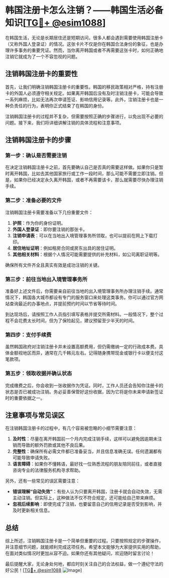 # 韩国注册卡怎么注销？——韩国生活必备知识[[TG💪+ @esim1088](https://t.me/s/esim1088)]

在韩国生活，无论是长期居住还是短期访问，很多人都会遇到需要使用韩国注册卡（又称外国人登录证）的情况。这张卡片不仅是你在韩国合法身份的象征，也是办理许多事务的重要凭证。然而，当你离开韩国或者不再需要这张卡时，如何正确地注销它就成为了一个不容忽视的问题。

## 注销韩国注册卡的重要性

首先，让我们明确注销韩国注册卡的重要性。韩国的移民政策相对严格，持有注册卡的外国人必须遵守相关规定。如果离开韩国后没有及时注销注册卡，可能会导致一系列麻烦，比如无法再次申请签证、影响信用记录等。此外，注销注册卡也是一种负责任的行为，表明你正式结束了在韩国的身份。

注销韩国注册卡的过程并不复杂，但需要按照正确的步骤进行，以免出现不必要的问题。接下来，我们将详细讲解注销的具体流程和注意事项。

## 注销韩国注册卡的步骤

### 第一步：确认是否需要注销

在决定注销韩国注册卡之前，首先要确认自己是否真的需要这样做。如果你只是暂时离开韩国，比如去其他国家旅行或工作一段时间，那么可能不需要立即注销。但是，如果你已经决定永久离开韩国，或者不再需要该卡，那么就需要尽快办理注销手续。

### 第二步：准备必要的文件

注销韩国注册卡需要准备以下几份重要文件：

1. **护照**：作为你的身份证明。
2. **外国人登录证**：即你要注销的那张卡。
3. **注销申请表**：可以在当地出入境管理事务所领取，也可以提前在网上下载打印。
4. **居住地址证明**：例如租房合同或房东出具的居住证明。
5. **其他相关材料**：根据个人情况可能需要提供的补充材料，如公司离职证明等。

确保所有文件齐全且真实有效是成功注销的关键。

### 第三步：前往当地出入境管理事务所

准备好上述文件后，你需要亲自前往当地的出入境管理事务所办理注销手续。通常情况下，韩国各大城市都设有专门的服务窗口来处理这类事务。你可以通过官方网站查询最近的办事地点，并提前预约时间以节省等待时间。

到达现场后，请按照工作人员指引填写表格并提交所需材料。一般情况下，整个过程不会花费太长时间，但为了保险起见，建议预留至少半天的时间。

### 第四步：支付手续费

虽然韩国政府对注销注册卡并未设置高额费用，但仍需缴纳一定的行政成本费。具体金额视地区而异，通常在几千韩元左右。记得随身携带现金或银行卡以便支付这笔款项。

### 第五步：领取收据并确认状态

完成缴费之后，你会收到一张收据作为凭证。同时，工作人员还会告知你注册卡的状态是否已被成功注销。务必妥善保管好这份收据，因为它将是你未来申请新签证时的重要依据之一。

## 注意事项与常见误区

在注销韩国注册卡的过程中，有几个容易被忽略的小细节需要注意：

1. **及时性**：尽量在离开韩国前一个月内完成注销手续，这样可以避免因逾期未注销而导致的额外罚款或其他不良后果。
2. **完整性**：确保所有必需文件都已准备妥当，并且信息准确无误。任何遗漏都有可能导致申请失败。
3. **语言障碍**：如果你不懂韩语，最好找一位熟悉流程的朋友陪同前往，或者直接咨询专业的法律服务机构寻求帮助。

另外，还有一些常见的误区需要注意：

- **错误理解“自动失效”**：有些人认为只要离开韩国，注册卡就会自动失效，无需主动注销。但实际上，这种做法不仅不符合规定，还可能给自己带来麻烦。
- **忽视后续影响**：即使完成了注销，也要留意自己的信用记录是否受到影响，并及时更新相关信息。

## 总结

综上所述，注销韩国注册卡是一个简单但重要的过程。只要按照规定的步骤操作，并注意细节问题，就能顺利完成这项任务。希望本文能够为大家提供实用的帮助，在面对类似情况时更加从容不迫。如果你还有其他疑问，欢迎随时留言讨论！

最后提醒大家，无论身处何地，都应时刻关注自己的合法权益，做一个遵纪守法的好公民！[[TG💪+ @esim1088](https://t.me/s/esim1088) ![Image](https://i.postimg.cc/4NQfJmqS/Snipaste-2025-05-13-00-14-12.png)]